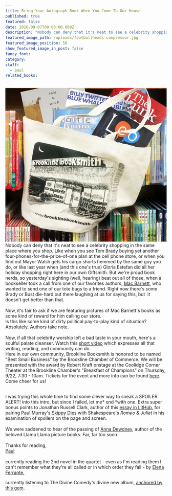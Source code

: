```yaml
---
title: Bring Your Autograph Book When You Come To Our House
published: true
featured: false
date: 2016-09-07T00:00:00.000Z
description: "Nobody can deny that it's neat to see a celebrity shopping in the same place where you shop."
featured_image_path: /uploads/footballheads-compressor.jpg
featured_image_position: 50
show_featured_image_in_post: false
fancy_font:
category:
staff:
  - paul
related_books:
---
```



![](/uploads/versions/paul_autograph_compress---x----831-793x---.jpg)Nobody can deny that it's neat to see a celebrity shopping in the same place where you shop. Like when you see Tom Brady buying yet another four-phones-for-the-price-of-one plan at the cell phone store, or when you find out Mayor Walsh gets his cargo shorts hemmed by the same guy you do, or like last year when (and this one's true) Gloria Estefan did all her holiday shopping right here in our own Giftsmith. But we're proud book nerds, so yesterday's sighting (well, hearing) beat out all of those, when a bookseller took a call from one of our favorites authors, [Mac Barnett](http://www.macbarnett.com/books/), who wanted to send one of our tote bags to a friend. Right now there's some Brady or Bust die-hard out there laughing at us for saying this, but &nbsp;it doesn't get better than that.&nbsp;
<br>
<br>Now, it's fair to ask if we are featuring pictures of Mac Barnett's books as some kind of reward for him calling our store.&nbsp;
<br>Is this like some kind of dirty political pay-to-play kind of situation?&nbsp;
<br>Absolutely. Authors take note.
<br>
<br>Now, if all that celebrity worship left a bad taste in your mouth, here's a soulful palate cleanser. Watch this&nbsp;[short video](https://vimeo.com/85667492)&nbsp;which expresses all that writing, reading, and community can do.&nbsp;
<br>Here in our own community, Brookline Booksmith is honored to be named "Best Small Business" by the Brookline Chamber of Commerce. We will be presented with the award by Robert Kraft onstage at the Coolidge Corner Theater at the Brookline Chamber's "Breakfast of Champions" on Thursday, 9/22, 7:30 - 10am. Tickets for the event and more info can be found&nbsp;[here](http://www.brooklinechamber.com/). Come cheer for us!&nbsp;

<br>I was trying this whole time to find some clever way to sneak a SPOILER ALERT! into this intro, but since I failed, let me*&nbsp;end&nbsp;*with one. Extra super bonus points to Jonathan Russell Clark, author of this [essay in LitHub](http://lithub.com/spoiler-alerts-any-story-worth-telling-doesnt-need-them/), for pairing Paul Murray's&nbsp;[Skippy Dies](http://www.brooklinebooksmith-shop.com/book/9780865478619)&nbsp;with Shakespeare's&nbsp;*Romeo & Juliet*&nbsp;in his examination of spoilers on the page and screen.
<br>
<br>We were saddened to hear of the passing of&nbsp;[Anna Dewdney](http://publishersweekly.tumblr.com/post/150056066571/childrens-author-illustrator-and-educator-anna), author of the beloved Llama Llama picture books. Far, far too soon.
<br>
<br>Thanks for reading,
<br>[Paul](http://www.ptpainter.com/)
<br>
<br>currently reading the 2nd novel in the quartet - even as I'm reading them I can't remember what they're all called or in which order they fall - by&nbsp;[Elena Ferrante.](http://www.brooklinebooksmith-shop.com/search/site/elena%2520ferrante)

currently listening to The Divine Comedy's divine new album,&nbsp;[anchored by this gem](https://www.youtube.com/watch?v=zCs8d4cZje0).